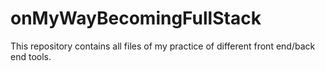# onMyWayBecomingFullStack


This repository contains all files of my practice of different front end/back end tools.


